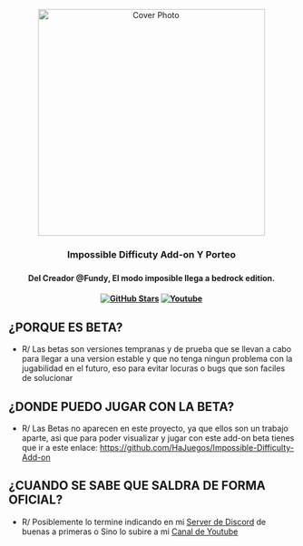 <p align="center">
  <img src="https://user-images.githubusercontent.com/102632956/168178055-d5a7b9a3-a2f7-4a53-872e-80349a583ec0.png" alt="Cover Photo" width=400>
  <h3 align="center">Impossible Difficuty Add-on Y Porteo<h3>
  
 <p align="center">
 <h4 align="center">Del Creador @Fundy, El modo imposible llega a bedrock edition.<h4></p>
</p>

<p align="center">
  <a href="https://github.com/HaJuegos/Impossible-Difficulty-Add-on"><img src="https://img.shields.io/github/stars/HaJuegos/Impossible-Difficulty-Add-on?label=Current%20stars&style=plastic&logo=github&color=blueviolet" alt="GitHub Stars "/></a>
  <a href="https://www.youtube.com/watch?v=5C2wdLLTbTI"><img src="https://img.shields.io/youtube/views/7mA2c0vx2VQ?style=plastic&logo=youtube&color=red&label=Original%20Video" alt="Youtube "/></a>
</p>

## ¿PORQUE ES BETA?

- R/ Las betas son versiones tempranas y de prueba que se llevan a cabo para llegar a una version estable y que no tenga ningun problema con la jugabilidad en el futuro, eso para evitar locuras o bugs que son faciles de solucionar

## ¿DONDE PUEDO JUGAR CON LA BETA?

- R/ Las Betas no aparecen en este proyecto, ya que ellos son un trabajo aparte, asi que para poder visualizar y jugar con este add-on beta tienes que ir a este enlace:
https://github.com/HaJuegos/Impossible-Difficulty-Add-on

## ¿CUANDO SE SABE QUE SALDRA DE FORMA OFICIAL?

- R/ Posiblemente lo termine indicando en mi [Server de Discord](https://discord.gg/p6a7tqVJxn) de buenas a primeras
 o Sino lo subire a mi [Canal de Youtube](https://www.youtube.com/c/HaJuegos)